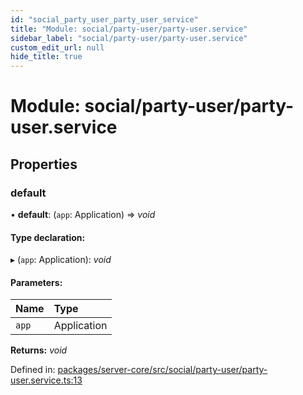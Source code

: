 ```yaml
---
id: "social_party_user_party_user_service"
title: "Module: social/party-user/party-user.service"
sidebar_label: "social/party-user/party-user.service"
custom_edit_url: null
hide_title: true
---
```


# Module: social/party-user/party-user.service

## Properties

### default

• **default**: (`app`: Application) => *void*

#### Type declaration:

▸ (`app`: Application): *void*

#### Parameters:

| Name | Type |
| :------ | :------ |
| `app` | Application |

**Returns:** *void*

Defined in: [packages/server-core/src/social/party-user/party-user.service.ts:13](https://github.com/xr3ngine/xr3ngine/blob/2d83606b6/packages/server-core/src/social/party-user/party-user.service.ts#L13)
